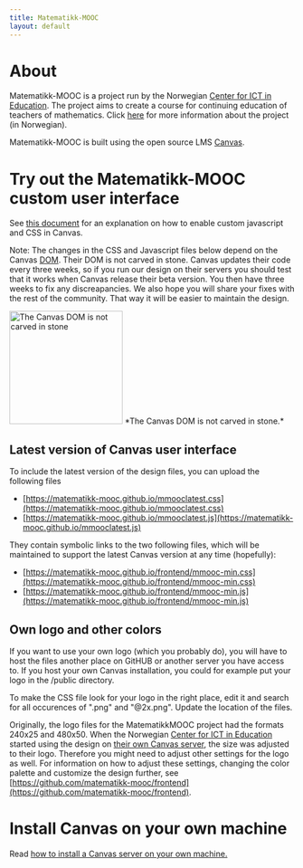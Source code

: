 ```yaml
---
title: Matematikk-MOOC
layout: default
---
```


# About

Matematikk-MOOC is a project run by the Norwegian
[Center for ICT in Education][ictcenter]. The project aims to create a
course for continuing education of teachers of mathematics. Click
[here][mmooc-project-page] for more information about the project (in
Norwegian).

Matematikk-MOOC is built using the open source LMS [Canvas][canvas].

# Try out the Matematikk-MOOC custom user interface

See [this document][branding-guide] for an explanation on how to
enable custom javascript and CSS in Canvas.

Note: The changes in the CSS and Javascript files below depend on the Canvas [DOM](https://en.wikipedia.org/wiki/Document_Object_Model). 
Their DOM is not carved in stone. Canvas updates their code every three weeks, 
so if you run our design on their servers you should test that it works when Canvas release their beta version.
 You then have three weeks to fix any discreapancies. We also hope you will share your fixes with the rest of the community. 
 That way it will be easier to maintain the design.
 
 <img src="http://www.publicdomainpictures.net/pictures/180000/velka/hieroglyphs-14641949174f2.jpg " alt="The Canvas DOM is not carved in stone" style="width: 200px;"/>	    
 *The Canvas DOM is not carved in stone.*

## Latest version of Canvas user interface

To include the latest version of the design files, you can upload the following files

- [https://matematikk-mooc.github.io/mmooclatest.css](https://matematikk-mooc.github.io/mmooclatest.css)
- [https://matematikk-mooc.github.io/mmooclatest.js](https://matematikk-mooc.github.io/mmooclatest.js)

They contain symbolic links to the two following files, which will be maintained to support the latest Canvas version at any time (hopefully):

- [https://matematikk-mooc.github.io/frontend/mmooc-min.css](https://matematikk-mooc.github.io/frontend/mmooc-min.css)
- [https://matematikk-mooc.github.io/frontend/mmooc-min.js](https://matematikk-mooc.github.io/frontend/mmooc-min.js)


## Own logo and other colors
If you want to use your own logo (which you probably do), you will have to host the files another place on GitHUB or another server you have access to.  If you host your own Canvas installation, you could for example put your logo in the /public directory. 

To make the CSS file look for your logo in the right place, edit it and search for all occurences of ".png" and "@2x.png". Update the location of the files.

Originally, the logo files for the MatematikkMOOC project had the formats 240x25 and 480x50. When the Norwegian
[Center for ICT in Education][ictcenter] started using the design on [their own Canvas server](https://kurs.iktsenteret.no), the size was adjusted
to their logo. Therefore you might need to adjust other settings for the logo as well. For information on how to adjust these settings, changing the color palette and customize the design further, see 
[https://github.com/matematikk-mooc/frontend](https://github.com/matematikk-mooc/frontend).

# Install Canvas on your own machine
Read [how to install a Canvas server on your own machine.](server.md) 

[branding-guide]: http://guides.instructure.com/s/2204/m/4214/l/41896-how-do-i-brand-my-canvas-instance
[canvas]: https://instruture.com
[ictcenter]: https://iktsenteret.no/english
[mmooc-project-page]: https://iktsenteret.no/prosjekter/matematikk-mooc
